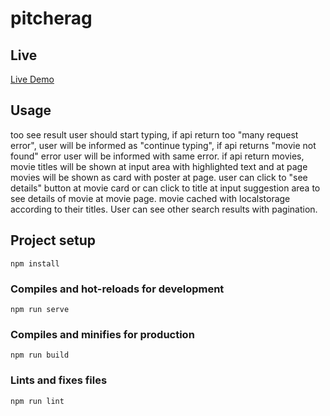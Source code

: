 # pitcherag

## Live

[Live Demo](https://pitcherag.netlify.app)

## Usage
 too see result user should start typing, if api return too "many request error", user will be informed as "continue typing", if api returns "movie not found" error user will be informed with same error. if api return movies, movie titles will be shown at input area with highlighted text and at page movies will be shown as card with poster at page. user can click to "see details" button at movie card or can click to title at input suggestion area to see details of movie at movie page. movie cached with localstorage according to their titles. User can see other search results with pagination.
## Project setup

```
npm install
```

### Compiles and hot-reloads for development

```
npm run serve
```

### Compiles and minifies for production

```
npm run build
```

### Lints and fixes files

```
npm run lint
```
